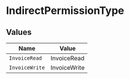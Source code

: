 # IndirectPermissionType


## Values

| Name           | Value          |
| -------------- | -------------- |
| `InvoiceRead`  | InvoiceRead    |
| `InvoiceWrite` | InvoiceWrite   |